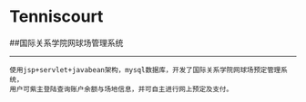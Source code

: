 # Tenniscourt
##国际关系学院网球场管理系统  
***
    使用jsp+servlet+javabean架构，mysql数据库，开发了国际关系学院网球场预定管理系统，  
    用户可紫主登陆查询账户余额与场地信息，并可自主进行网上预定及支付。
